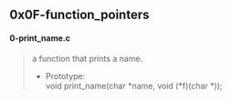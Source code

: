 ## 0x0F-function_pointers  
  
#### 0-print_name.c  
  
> a function that prints a name.  
>
> * Prototype:  
> void print_name(char *name, void (*f)(char *));
